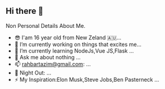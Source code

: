 ## Hi there 👋



Non Personal Details About Me.

- 😎️ I'am 16 year old from New Zeland 🇦🇺️...
- 🔭 I’m currently working on  things that excites me...
- 🌱 I’m currently learning NodeJs,Vue JS,Flask ...
- 💬 Ask me about nothing ...
- 📫 rahbartazim@gmail.com: ...
- 🦉️ Night Out: ...
- ⚡ My Inspiration:Elon Musk,Steve Jobs,Ben Pasterneck ...

